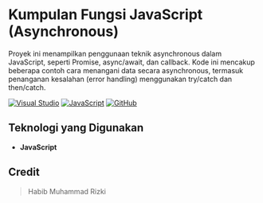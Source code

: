 # Kumpulan Fungsi JavaScript (Asynchronous)

Proyek ini menampilkan penggunaan teknik asynchronous dalam JavaScript, seperti Promise, async/await, dan callback. Kode ini mencakup beberapa contoh cara menangani data secara asynchronous, termasuk penanganan kesalahan (error handling) menggunakan try/catch dan then/catch.

[![Visual Studio](https://badgen.net/badge/icon/visualstudio?icon=visualstudio&label)](https://visualstudio.microsoft.com)
[![JavaScript](https://img.shields.io/badge/--F7DF1E?logo=javascript&logoColor=000)](https://www.javascript.com/)
[![GitHub](https://badgen.net/badge/icon/github?icon=github&label)](https://github.com)

## Teknologi yang Digunakan
- **JavaScript**

## Credit

> Habib Muhammad Rizki
